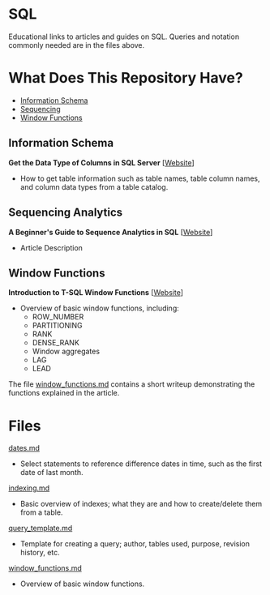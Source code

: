 # SQL
Educational links to articles and guides on SQL. Queries and notation commonly needed are in the files above.

# What Does This Repository Have?

- [Information Schema](#information-schema)
- [Sequencing](#sequencing-analytics)
- [Window Functions](#window-functions)

## Information Schema

**Get the Data Type of Columns in SQL Server** [[Website](https://datatofish.com/data-type-columns-sql-server/)]
* How to get table information such as table names, table column names, and column data types from a table catalog.

## Sequencing Analytics

**A Beginner's Guide to Sequence Analytics in SQL** [[Website](https://www.motifanalytics.com/posts/a-beginners-guide-to-sequence-analytics-in-sql)]
* Article Description

## Window Functions

**Introduction to T-SQL Window Functions** [[Website](https://www.red-gate.com/simple-talk/databases/sql-server/t-sql-programming-sql-server/introduction-to-t-sql-window-functions/)]
* Overview of basic window functions, including:
  * ROW_NUMBER
  * PARTITIONING
  * RANK
  * DENSE_RANK
  * Window aggregates
  * LAG
  * LEAD
 
The file [window_functions.md](window_functions.md) contains a short writeup demonstrating the functions explained in the article.

# Files
[dates.md](dates.md)
* Select statements to reference difference dates in time, such as the first date of last month.

[indexing.md](indexing.md)
* Basic overview of indexes; what they are and how to create/delete them from a table.

[query_template.md](query_template.md)
* Template for creating a query; author, tables used, purpose, revision history, etc.

[window_functions.md](window_functions.md)
* Overview of basic window functions.
